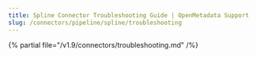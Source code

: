 ```yaml
---
title: Spline Connector Troubleshooting Guide | OpenMetadata Support
slug: /connectors/pipeline/spline/troubleshooting
---
```


{% partial file="/v1.9/connectors/troubleshooting.md" /%}

